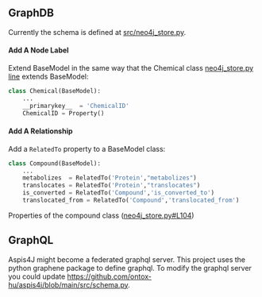 ## GraphDB
Currently the schema is defined at [src/neo4j_store.py](https://github.com/ontox-hu/aspis4j/blob/main/src/neo4j_store.py). 

#### Add A Node Label
Extend BaseModel in the same way that the Chemical class [neo4j_store.py line](https://github.com/ontox-hu/aspis4j/blob/main/src/neo4j_store.py#L40) extends BaseModel:
```Python
class Chemical(BaseModel):
    ...
    __primarykey__  = 'ChemicalID'
    ChemicalID = Property() 
```

#### Add A Relationship  
Add a `RelatedTo` property to a BaseModel class:

```Python
class Compound(BaseModel):
    ...
    metabolizes  = RelatedTo('Protein',"metabolizes") 
    translocates = RelatedTo('Protein',"translocates")
    is_converted = RelatedTo('Compound','is_converted_to')
    translocated_from = RelatedTo('Compound','translocated_from')
```
Properties of the compound class ([neo4j_store.py#L104](https://github.com/ontox-hu/aspis4j/blob/main/src/neo4j_store.py#L104))

## GraphQL
Aspis4J might become a federated graphql server. This project uses the python graphene package to define graphql. To modify the graphql server you could update https://github.com/ontox-hu/aspis4j/blob/main/src/schema.py. 
